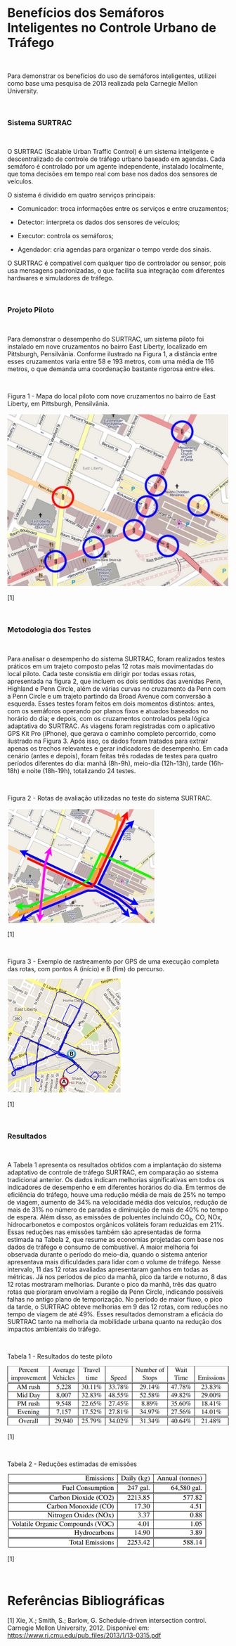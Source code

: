 # Benefícios dos Semáforos Inteligentes no Controle Urbano de Tráfego

<br>

Para demonstrar os benefícios do uso de semáforos inteligentes, utilizei como base uma pesquisa de 2013 realizada pela Carnegie Mellon University.

<br>

### Sistema SURTRAC

<br>

O SURTRAC (Scalable Urban Traffic Control) é um sistema inteligente e descentralizado de controle de tráfego urbano baseado em agendas. Cada semáforo é controlado por um agente independente, instalado localmente, que toma decisões em tempo real com base nos dados dos sensores de veículos.

O sistema é dividido em quatro serviços principais:

* Comunicador: troca informações entre os serviços e entre cruzamentos;

* Detector: interpreta os dados dos sensores de veículos;

* Executor: controla os semáforos;

* Agendador: cria agendas para organizar o tempo verde dos sinais.

O SURTRAC é compatível com qualquer tipo de controlador ou sensor, pois usa mensagens padronizadas, o que facilita sua integração com diferentes hardwares e simuladores de tráfego.

<br>

### Projeto Piloto

<br>

Para demonstrar o desempenho do SURTRAC, um sistema piloto foi instalado em nove cruzamentos no bairro East Liberty, localizado em Pittsburgh, Pensilvânia. Conforme ilustrado na Figura 1, a distância entre esses cruzamentos varia entre 58 e 193 metros, com uma média de 116 metros, o que demanda uma coordenação bastante rigorosa entre eles.

<br>

Figura 1 - Mapa do local piloto com nove cruzamentos no bairro de East Liberty, em Pittsburgh, Pensilvânia.

![Figura 1](https://raw.githubusercontent.com/poo-ee-2025-1/g9/main/Pedro/Diagram%20de%20Sequencia/2a.png)


[1]

<br>

### Metodologia dos Testes

<br>

Para analisar o desempenho do sistema SURTRAC, foram realizados testes práticos em um trajeto composto pelas 12 rotas mais movimentadas do local piloto. Cada teste consistia em dirigir por todas essas rotas, apresentada na figura 2, que incluem os dois sentidos das avenidas Penn, Highland e Penn Circle, além de várias curvas no cruzamento da Penn com a Penn Circle e um trajeto partindo da Broad Avenue com conversão à esquerda.
Esses testes foram feitos em dois momentos distintos: antes, com os semáforos operando por planos fixos e atuados baseados no horário do dia; e depois, com os cruzamentos controlados pela lógica adaptativa do SURTRAC.
As viagens foram registradas com o aplicativo GPS Kit Pro (iPhone), que gerava o caminho completo percorrido, como ilustrado na Figura 3. Após isso, os dados foram tratados para extrair apenas os trechos relevantes e gerar indicadores de desempenho. 
Em cada cenário (antes e depois), foram feitas três rodadas de testes para quatro períodos diferentes do dia: manhã (8h-9h), meio-dia (12h-13h), tarde (16h-18h) e noite (18h-19h), totalizando 24 testes.

<br>

Figura 2 - Rotas de avaliação utilizadas no teste do sistema SURTRAC.

![Figura 2](https://raw.githubusercontent.com/poo-ee-2025-1/g9/main/Pedro/Diagram%20de%20Sequencia/2b.png)

[1]

<br>

Figura 3 - Exemplo de rastreamento por GPS de uma execução completa das rotas, com pontos A (início) e B (fim) do percurso.

![Figura 3](https://raw.githubusercontent.com/poo-ee-2025-1/g9/main/Pedro/Diagram%20de%20Sequencia/2c.png)

[1]

<br>

### Resultados

<br>

A Tabela 1 apresenta os resultados obtidos com a implantação do sistema adaptativo de controle de tráfego SURTRAC, em comparação ao sistema tradicional anterior. Os dados indicam melhorias significativas em todos os indicadores de desempenho e em diferentes horários do dia. Em termos de eficiência do tráfego, houve uma redução média de mais de 25% no tempo de viagem, aumento de 34% na velocidade média dos veículos, redução de mais de 31% no número de paradas e diminuição de mais de 40% no tempo de espera. Além disso, as emissões de poluentes incluindo CO₂, CO, NOx, hidrocarbonetos e compostos orgânicos voláteis foram reduzidas em 21%. Essas reduções nas emissões também são apresentadas de forma estimada na Tabela 2, que resume as economias projetadas com base nos dados de tráfego e consumo de combustível.
A maior melhoria foi observada durante o período do meio-dia, quando o sistema anterior apresentava mais dificuldades para lidar com o volume de tráfego. Nesse intervalo, 11 das 12 rotas avaliadas apresentaram ganhos em todas as métricas. Já nos períodos de pico da manhã, pico da tarde e noturno, 8 das 12 rotas mostraram melhorias. Durante o pico da manhã, três das quatro rotas que pioraram envolviam a região da Penn Circle, indicando possíveis falhas no antigo plano de temporização. No período de maior fluxo, o pico da tarde, o SURTRAC obteve melhorias em 9 das 12 rotas, com reduções no tempo de viagem de até 49%.
Esses resultados demonstram a eficácia do SURTRAC tanto na melhoria da mobilidade urbana quanto na redução dos impactos ambientais do tráfego.

<br>

Tabela 1 - Resultados do teste piloto

![tabela1](https://raw.githubusercontent.com/poo-ee-2025-1/g9/main/Pedro/Diagram%20de%20Sequencia/tabela.png)

[1]

<br>

Tabela 2 - Reduções estimadas de emissões

![tabela2](https://raw.githubusercontent.com/poo-ee-2025-1/g9/main/Pedro/Diagram%20de%20Sequencia/tabela2.png)

[1]

<br>

# Referências Bibliográficas

[1] Xie, X.; Smith, S.; Barlow, G. Schedule-driven intersection control. Carnegie Mellon University, 2012. Disponível em: https://www.ri.cmu.edu/pub_files/2013/1/13-0315.pdf
